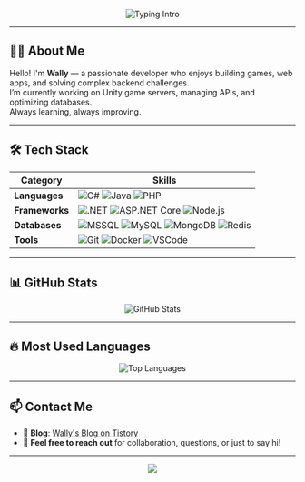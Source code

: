 <p align="center">
  <img src="https://readme-typing-svg.herokuapp.com?font=Fira+Code&weight=500&size=24&duration=4000&pause=1000&color=F97316&center=true&vCenter=true&width=1000&lines=Hi,+I'm+Wally!;👋+Welcome+to+My+GitHub!+%7C+欢迎访问+%7C+방문해주셔서+감사합니다!" alt="Typing Intro" />
</p>

---

## 🧑‍💻 About Me

Hello! I'm **Wally** — a passionate developer who enjoys building games, web apps, and solving complex backend challenges.  
I’m currently working on Unity game servers, managing APIs, and optimizing databases.  
Always learning, always improving.

---

## 🛠️ Tech Stack

| Category | Skills |
|----------|--------|
| **Languages** | ![C#](https://img.shields.io/badge/C%23-239120?style=flat&logo=c-sharp&logoColor=white) ![Java](https://img.shields.io/badge/Java-007396?style=flat&logo=java&logoColor=white) ![PHP](https://img.shields.io/badge/PHP-777BB4?style=flat&logo=php&logoColor=white) |
| **Frameworks** | ![.NET](https://img.shields.io/badge/.NET-512BD4?style=flat&logo=dotnet&logoColor=white) ![ASP.NET Core](https://img.shields.io/badge/ASP.NET%20Core-5C2D91?style=flat&logo=dotnet&logoColor=white) ![Node.js](https://img.shields.io/badge/Node.js-339933?style=flat&logo=node.js&logoColor=white) |
| **Databases** | ![MSSQL](https://img.shields.io/badge/MSSQL-CC2927?style=flat&logo=microsoftsqlserver&logoColor=white) ![MySQL](https://img.shields.io/badge/MySQL-4479A1?style=flat&logo=mysql&logoColor=white) ![MongoDB](https://img.shields.io/badge/MongoDB-47A248?style=flat&logo=mongodb&logoColor=white) ![Redis](https://img.shields.io/badge/Redis-DC382D?style=flat&logo=redis&logoColor=white) |
| **Tools** | ![Git](https://img.shields.io/badge/Git-F05032?style=flat&logo=git&logoColor=white) ![Docker](https://img.shields.io/badge/Docker-2496ED?style=flat&logo=docker&logoColor=white) ![VSCode](https://img.shields.io/badge/VSCode-007ACC?style=flat&logo=visual-studio-code&logoColor=white) |

---

## 📊 GitHub Stats

<p align="center">
  <img src="https://github-readme-stats.vercel.app/api?username=Wally0822&show_icons=true&theme=radical" alt="GitHub Stats" />
</p>

---

## 🔥 Most Used Languages

<p align="center">
  <img src="https://github-readme-stats.vercel.app/api/top-langs/?username=Wally0822&layout=compact&theme=radical" alt="Top Languages" />
</p>

---

## 📫 Contact Me

- 📝 **Blog**: [Wally's Blog on Tistory](https://wallyyoucandoit.tistory.com/)
- 💬 **Feel free to reach out** for collaboration, questions, or just to say hi!

---

<p align="center">
  <img src="https://capsule-render.vercel.app/api?type=waving&color=F6C667&height=120&section=footer&text=Thanks+for+visiting!&fontSize=24&fontColor=2D2D2D" />
</p>
